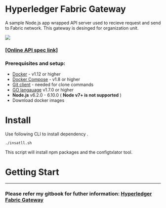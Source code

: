 # Hyperledger Fabric Gateway

A sample Node.js app wrapped API server used to recieve request and send to Fabric network. This gateway is desinged for organization unit.

![](https://as93717913.gitbooks.io/hyperledger-fabric-gateway/content/assets/import.png)

### [\[Online API spec link\]](https://hyperledger-fabric-gateway-api-doc.mybluemix.net/docs/)
### Prerequisites and setup:

* [Docker](https://www.docker.com/products/overview) - v1.12 or higher
* [Docker Compose](https://docs.docker.com/compose/overview/) - v1.8 or higher
* [Git client](https://git-scm.com/downloads) - needed for clone commands
* [GO langauage](https://golang.org/dl/) v1.7.0 or higher
* **Node.js** v6.2.0 - 6.10.0 ( __Node v7+ is not supported__ )
* Download docker images





# Install
Use following CLI to install dependency .
```
./insatll.sh
```
This script will install npm packages and the configtxlator tool.
# Getting Start
---
### Please refer my gitbook for futher information: [Hyperledger Fabric Gateway](https://as93717913.gitbooks.io/hyperledger-fabric-gateway/content/)